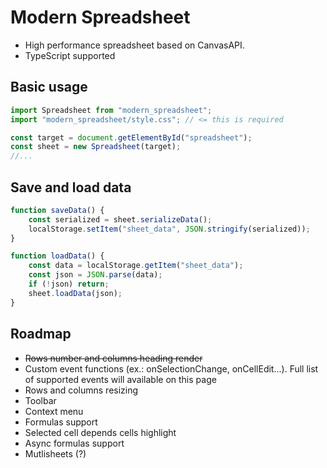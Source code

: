# Modern Spreadsheet
- High performance spreadsheet based on CanvasAPI.
- TypeScript supported

## Basic usage
```ts
import Spreadsheet from "modern_spreadsheet";
import "modern_spreadsheet/style.css"; // <= this is required

const target = document.getElementById("spreadsheet");
const sheet = new Spreadsheet(target);
//...
```

## Save and load data
```ts
function saveData() {
	const serialized = sheet.serializeData();
	localStorage.setItem("sheet_data", JSON.stringify(serialized));
}

function loadData() {
	const data = localStorage.getItem("sheet_data");
	const json = JSON.parse(data);
	if (!json) return;
	sheet.loadData(json);
}
```

## Roadmap
  - ~~Rows number and columns heading render~~
- Custom event functions (ex.: onSelectionChange, onCellEdit...). Full list of supported events will available on this page
- Rows and columns resizing
- Toolbar
- Context menu
- Formulas support
- Selected cell depends cells highlight
- Async formulas support
- Mutlisheets (?)